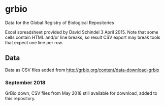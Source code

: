 # grbio
Data for the Global Registry of Biological Repositories

Excel spreadsheet provided by David Schindel 3 April 2015. Note that some cells contain HTML and/or line breaks, so result CSV export may break tools that expect one line per row.

## Data

Data as CSV files added from http://grbio.org/content/data-download-grbio

### September 2018

GrBio down, CSV files from May 2018 still available for download, added to this repository.
 
